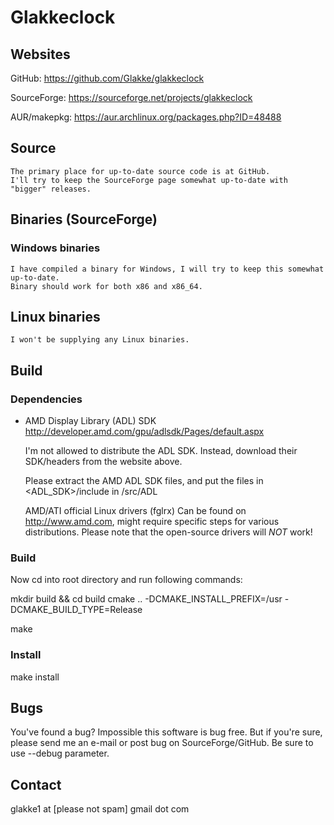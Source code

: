 # Glakkeclock
## Websites
GitHub: https://github.com/Glakke/glakkeclock

SourceForge: https://sourceforge.net/projects/glakkeclock

AUR/makepkg: https://aur.archlinux.org/packages.php?ID=48488

## Source
	The primary place for up-to-date source code is at GitHub.
	I'll try to keep the SourceForge page somewhat up-to-date with "bigger" releases.

## Binaries (SourceForge)
### Windows binaries
	I have compiled a binary for Windows, I will try to keep this somewhat up-to-date.
	Binary should work for both x86 and x86_64.

## Linux binaries
	I won't be supplying any Linux binaries.

## Build
### Dependencies
- AMD Display Library (ADL) SDK
	http://developer.amd.com/gpu/adlsdk/Pages/default.aspx

	I'm not allowed to distribute the ADL SDK. Instead, 
	download their SDK/headers from the website above.

	Please extract the AMD ADL SDK files, and put the files in
	<ADL_SDK>/include in <GlakkeClock>/src/ADL

	AMD/ATI official Linux drivers (fglrx) 
	Can be found on http://www.amd.com, might require
	specific steps for various distributions.
	Please note that the open-source drivers will _NOT_ work!

### Build
Now cd into root directory and run following commands:

mkdir build && cd build
cmake .. -DCMAKE_INSTALL_PREFIX=/usr -DCMAKE_BUILD_TYPE=Release

make

### Install
make install

## Bugs
You've found a bug? Impossible this software is bug free.
But if you're sure, please send me an e-mail or post bug on 
SourceForge/GitHub. Be sure to use --debug parameter.

## Contact
glakke1 at [please not spam] gmail dot com
